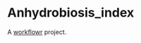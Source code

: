 # Anhydrobiosis_index

A [workflowr][] project.

[workflowr]: https://github.com/workflowr/workflowr
